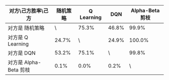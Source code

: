 |对方\己方胜率\己方|随机策略|Q Learning|DQN|Alpha-Beta 剪枝|
|---|---|---|---|---|
|对方是 随机策略| \ |75.3%|46.8%|99.9%|
|对方是 Q Learning|24.7%| \ |24.9%|100.0%|
|对方是 DQN|53.2%|75.1%| \ |99.8%|
|对方是 Alpha-Beta 剪枝|0.1%|0.0%|0.2%| \ |
